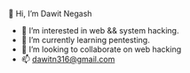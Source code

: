 👋 Hi, I’m Dawit Negash
- 👀 I’m interested in web && system hacking.
- 🌱 I’m currently learning pentesting.
- 💞️ I’m looking to collaborate on web hacking 
- 📫 dawitn316@gmail.com
<!---
ZITGuy/ZITGuy is a ✨ special ✨ repository because its `README.md` (this file) appears on your GitHub profile.
You can click the Preview link to take a look at your changes.
--->
